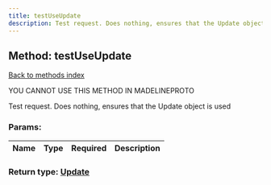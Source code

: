 ```yaml
---
title: testUseUpdate
description: Test request. Does nothing, ensures that the Update object is used
---
```

## Method: testUseUpdate  
[Back to methods index](index.md)


YOU CANNOT USE THIS METHOD IN MADELINEPROTO


Test request. Does nothing, ensures that the Update object is used

### Params:

| Name     |    Type       | Required | Description |
|----------|---------------|----------|-------------|


### Return type: [Update](../types/Update.md)

